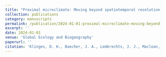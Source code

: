 ```yaml
---
title: "Proximal microclimate: Moving beyond spatiotemporal resolution improves ecological predictions"
collection: publications
category: manuscripts
permalink: /publication/2024-01-01-proximal-microclimate-moving-beyond-spatiotemporal-resolution-improves-ecological-predictions
excerpt: ''
date: 2024-01-01
venue: 'Global Ecology and Biogeography'
paperurl: ''
citation: 'Klinges, D. H., Baecher, J. A., Lembrechts, J. J., Maclean, I. M., Lenoir, J., Greiser, C., Ashcroft, M., Evans, L. J., ... Scheffers, B. R. (2024). Proximal microclimate: Moving beyond spatiotemporal resolution improves ecological predictions. Global Ecology and Biogeography, 33(9), e13884.'
---
```

